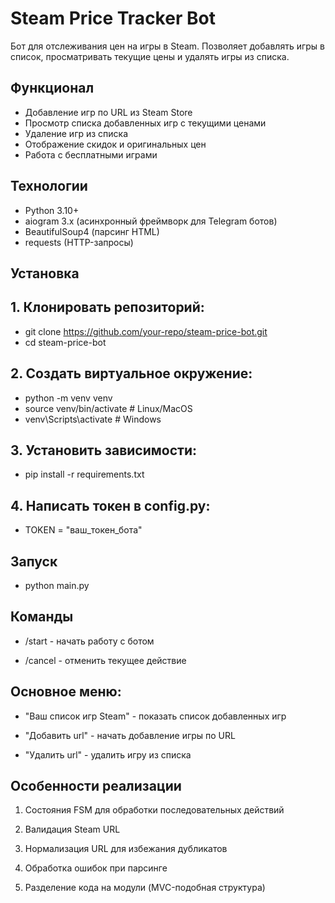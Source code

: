 # Steam Price Tracker Bot

Бот для отслеживания цен на игры в Steam. Позволяет добавлять игры в список, просматривать текущие цены и удалять игры из списка.

## Функционал

- Добавление игр по URL из Steam Store
- Просмотр списка добавленных игр с текущими ценами
- Удаление игр из списка
- Отображение скидок и оригинальных цен
- Работа с бесплатными играми

## Технологии

- Python 3.10+
- aiogram 3.x (асинхронный фреймворк для Telegram ботов)
- BeautifulSoup4 (парсинг HTML)
- requests (HTTP-запросы)

## Установка

## 1. Клонировать репозиторий:

- git clone https://github.com/your-repo/steam-price-bot.git
- cd steam-price-bot

## 2. Создать виртуальное окружение:

- python -m venv venv
- source venv/bin/activate  # Linux/MacOS
- venv\Scripts\activate  # Windows

## 3. Установить зависимости:

- pip install -r requirements.txt

## 4. Написать токен в config.py:

- TOKEN = "ваш_токен_бота"

## Запуск

- python main.py

## Команды

- /start - начать работу с ботом

- /cancel - отменить текущее действие

## Основное меню:

- "Ваш список игр Steam" - показать список добавленных игр

- "Добавить url" - начать добавление игры по URL

- "Удалить url" - удалить игру из списка

## Особенности реализации
1. Состояния FSM для обработки последовательных действий

2. Валидация Steam URL

3. Нормализация URL для избежания дубликатов

4. Обработка ошибок при парсинге

5. Разделение кода на модули (MVC-подобная структура)
